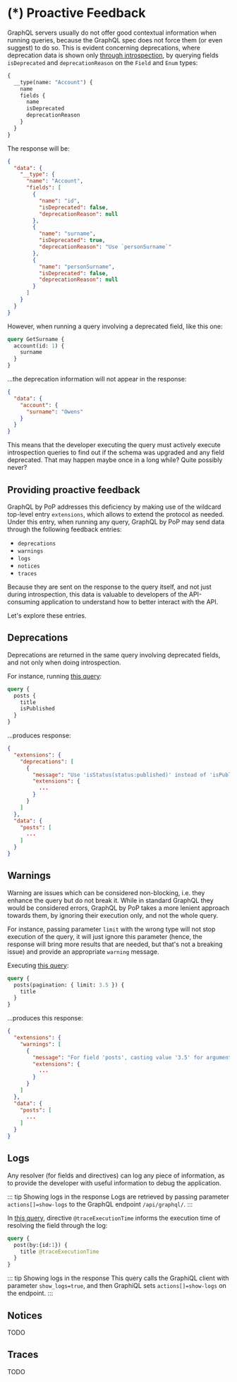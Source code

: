# (*) Proactive Feedback

GraphQL servers usually do not offer good contextual information when running queries, because the GraphQL spec does not force them (or even suggest) to do so. This is evident concerning deprecations, where deprecation data is shown only [through introspection](http://spec.graphql.org/June2018/#sec-Deprecation), by querying fields `isDeprecated` and `deprecationReason` on the `Field` and `Enum` types:

```graphql
{
  __type(name: "Account") {
    name
    fields {
      name
      isDeprecated
      deprecationReason
    }
  }
}
```

The response will be:

```json
{
  "data": {
    "__type": {
      "name": "Account",
      "fields": [
        {
          "name": "id",
          "isDeprecated": false,
          "deprecationReason": null
        },
        {
          "name": "surname",
          "isDeprecated": true,
          "deprecationReason": "Use `personSurname`"
        },
        {
          "name": "personSurname",
          "isDeprecated": false,
          "deprecationReason": null
        }
      ]
    }
  }
}
```

However, when running a query involving a deprecated field, like this one:

```graphql
query GetSurname {
  account(id: 1) {
    surname
  }
}
```

...the deprecation information will not appear in the response:

```json
{
  "data": {
    "account": {
      "surname": "Owens"
    }
  }
}
```

This means that the developer executing the query must actively execute introspection queries to find out if the schema was upgraded and any field deprecated. That may happen maybe once in a long while? Quite possibly never?

## Providing proactive feedback

GraphQL by PoP addresses this deficiency by making use of the wildcard top-level entry `extensions`, which allows to extend the protocol as needed. Under this entry, when running any query, GraphQL by PoP may send data through the following feedback entries:

- `deprecations`
- `warnings`
- `logs`
- `notices`
- `traces`

Because they are sent on the response to the query itself, and not just during introspection, this data is valuable to developers of the API-consuming application to understand how to better interact with the API.

Let's explore these entries.

## Deprecations

Deprecations are returned in the same query involving deprecated fields, and not only when doing introspection.

For instance, running [this query](https://newapi.getpop.org/graphiql/?query=query%20%7B%0A%20%20posts%20%7B%0A%20%20%20%20title%0A%20%20%20%20isPublished%0A%20%20%7D%0A%7D):

```graphql
query {
  posts {
    title
    isPublished
  }
}
```

...produces response:

```json
{
  "extensions": {
    "deprecations": [
      {
        "message": "Use 'isStatus(status:published)' instead of 'isPublished'",
        "extensions": {
          ...
        }
      }
    ]
  },
  "data": {
    "posts": [
      ...
    ]
  }
}
```

<!-- ::: details View PQL query

```less
/?query=
  posts.
    title|
    isPublished
```

[<a href="https://newapi.getpop.org/api/graphql/?query=posts.title%7CisPublished">View query results</a>]

::: -->

## Warnings

Warning are issues which can be considered non-blocking, i.e. they enhance the query but do not break it. While in standard GraphQL they would be considered errors, GraphQL by PoP takes a more lenient approach towards them, by ignoring their execution only, and not the whole query.

For instance, passing parameter `limit` with the wrong type will not stop execution of the query, it will just ignore this parameter (hence, the response will bring more results that are needed, but that's not a breaking issue) and provide an appropriate `warning` message.

Executing [this query](https://newapi.getpop.org/graphiql/?query=query%20%7B%0A%20%20posts(pagination:{limit%3A3.5})%20%7B%0A%20%20%20%20title%0A%20%20%7D%0A%7D):

```graphql
query {
  posts(pagination: { limit: 3.5 }) {
    title
  }
}
```

...produces this response:

```json
{
  "extensions": {
    "warnings": [
      {
        "message": "For field 'posts', casting value '3.5' for argument 'limit' to type 'int' failed, so it has been ignored",
        "extensions": {
          ...
        }
      }
    ]
  },
  "data": {
    "posts": [
      ...
    ]
  }
}
```

<!-- ::: details View PQL query

```less
/?query=
  posts(pagination: { limit:3.5 }).
    title
```

[<a href="https://newapi.getpop.org/api/graphql/?query=posts(pagination:{limit:3.5}).title">View query results</a>]

::: -->

## Logs

Any resolver (for fields and directives) can log any piece of information, as to provide the developer with useful information to debug the application.

::: tip Showing logs in the response
Logs are retrieved by passing parameter `actions[]=show-logs` to the GraphQL endpoint `/api/graphql/`.
:::

In [this query](https://newapi.getpop.org/graphiql/?show_logs=1&query=query%20%7B%0A%20%20post(by:{id%3A1})%20%7B%0A%20%20%20%20title%20%40traceExecutionTime%0A%20%20%7D%0A%7D), directive `@traceExecutionTime` informs the execution time of resolving the field through the log:

```graphql
query {
  post(by:{id:1}) {
    title @traceExecutionTime
  }
}
```

::: tip Showing logs in the response
This query calls the GraphiQL client with parameter `show_logs=true`, and then GraphiQL sets `actions[]=show-logs` on the endpoint.
:::

<!-- ::: details View PQL query

```less
/?
actions[]=show-logs&
postId=1&
query=
  post(by:{id:$postId}).
    title<traceExecutionTime>
```

[<a href="https://newapi.getpop.org/api/graphql/?actions[]=show-logs&postId=1&query=post(by:{id:$postId}).title<traceExecutionTime>">View query results</a>]

::: -->

## Notices

TODO

## Traces

TODO
